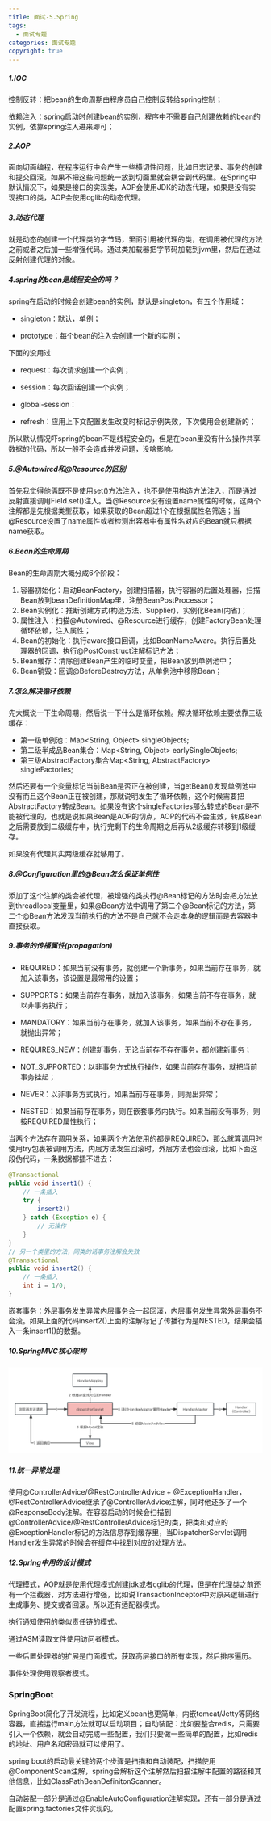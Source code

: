 ```yaml
---
title: 面试-5.Spring
tags:
  - 面试专题
categories: 面试专题
copyright: true
---
```


##### 1.IOC

控制反转：把bean的生命周期由程序员自己控制反转给spring控制；

依赖注入：spring启动时创建bean的实例，程序中不需要自己创建依赖的bean的实例，依靠spring注入进来即可；

##### 2.AOP

面向切面编程，在程序运行中会产生一些横切性问题，比如日志记录、事务的创建和提交回滚，如果不把这些问题统一放到切面里就会耦合到代码里。在Spring中默认情况下，如果是接口的实现类，AOP会使用JDK的动态代理，如果是没有实现接口的类，AOP会使用cglib的动态代理。

##### 3.动态代理

就是动态的创建一个代理类的字节码，里面引用被代理的类，在调用被代理的方法之前或者之后加一些增强代码。通过类加载器把字节码加载到jvm里，然后在通过反射创建代理的对象。

##### 4.spring的bean是线程安全的吗？

spring在启动的时候会创建bean的实例，默认是singleton，有五个作用域：

*   singleton：默认，单例；

*   prototype：每个bean的注入会创建一个新的实例；

下面的没用过

*   request：每次请求创建一个实例；

*   session：每次回话创建一个实例；

*   global-session：

*   refresh：应用上下文配置发生改变时标记示例失效，下次使用会创建新的；

所以默认情况吓spring的bean不是线程安全的，但是在bean里没有什么操作共享数据的代码，所以一般不会造成并发问题，没啥影响。

##### 5.@Autowired和@Resource的区别

首先我觉得他俩既不是使用set()方法注入，也不是使用构造方法注入，而是通过反射直接调用Field.set()注入。当@Resource没有设置name属性的时候，这两个注解都是先根据类型获取，如果获取的Bean超过1个在根据属性名筛选；当@Resource设置了name属性或者检测出容器中有属性名对应的Bean就只根据name获取。

##### 6.Bean的生命周期

Bean的生命周期大概分成6个阶段：

1.   容器初始化：启动BeanFactory，创建扫描器，执行容器的后置处理器，扫描Bean放到beanDefinitionMap里，注册BeanPostProcessor；
2.   Bean实例化：推断创建方式(构造方法、Supplier)，实例化Bean(内省)；
3.   属性注入：扫描@Autowired、@Resource进行缓存，创建FactoryBean处理循环依赖，注入属性；
4.   Bean的初始化：执行aware接口回调，比如BeanNameAware。执行后置处理器的回调，执行@PostConstruct注解标记方法；
5.   Bean缓存：清除创建Bean产生的临时变量，把Bean放到单例池中；
6.   Bean销毁：回调@BeforeDestroy方法，从单例池中移除Bean；

##### 7.怎么解决循环依赖

先大概说一下生命周期，然后说一下什么是循环依赖。解决循环依赖主要依靠三级缓存：

*   第一级单例池：Map\<String, Object\> singleObjects;
*   第二级半成品Bean集合：Map\<String, Object\> earlySingleObjects;
*   第三级AbstractFactory集合Map\<String, AbstractFactory\> singleFactories;

然后还要有一个变量标记当前Bean是否正在被创建，当getBean()发现单例池中没有而且这个Bean正在被创建，那就说明发生了循环依赖，这个时候需要把AbstractFactory转成Bean。如果没有这个singleFactories那么转成的Bean是不能被代理的，也就是说如果Bean是AOP的切点，AOP的代码不会生效，转成Bean之后需要放到二级缓存中，执行完剩下的生命周期之后再从2级缓存转移到1级缓存。

如果没有代理其实两级缓存就够用了。

##### 8.@Configuration里的@Bean怎么保证单例性

添加了这个注解的类会被代理，被增强的类执行@Bean标记的方法时会把方法放到threadlocal变量里，如果@Bean方法中调用了第二个@Bean标记的方法，第二个@Bean方法发现当前执行的方法不是自己就不会走本身的逻辑而是去容器中直接获取。

##### 9.事务的传播属性(propagation)

* REQUIRED：如果当前没有事务，就创建一个新事务，如果当前存在事务，就加入该事务，该设置是最常用的设置；

* SUPPORTS：如果当前存在事务，就加入该事务，如果当前不存在事务，就以非事务执行；

* MANDATORY：如果当前存在事务，就加入该事务，如果当前不存在事务，就抛出异常；
* REQUIRES_NEW：创建新事务，无论当前存不存在事务，都创建新事务；
* NOT_SUPPORTED：以非事务方式执行操作，如果当前存在事务，就把当前事务挂起；
* NEVER：以非事务方式执行，如果当前存在事务，则抛出异常；
* NESTED：如果当前存在事务，则在嵌套事务内执行。如果当前没有事务，则按REQUIRED属性执行；

当两个方法存在调用关系，如果两个方法使用的都是REQUIRED，那么就算调用时使用try包裹被调用方法，内层方法发生回滚时，外层方法也会回滚，比如下面这段伪代码，一条数据都插不进去：

```java
@Transactional
public void insert1() {
    // 一条插入
    try {
        insert2()
    } catch (Exception e) {
        // 无操作
    }
}
// 另一个类里的方法，同类的话事务注解会失效
@Transactional
public void insert2() {
    // 一条插入
    int i = 1/0;
}
```

嵌套事务：外层事务发生异常内层事务会一起回滚，内层事务发生异常外层事务不会滚。如果上面的代码insert2()上面的注解标记了传播行为是NESTED，结果会插入一条insert1()的数据。

##### 10.SpringMVC核心架构

![mvc工作原理](https://raw.githubusercontent.com/wangxiaohong123/p-bed/main/uPic/mvc工作原理.png)

##### 11.统一异常处理

使用@ControllerAdvice/@RestControllerAdvice + @ExceptionHandler，@RestControllerAdvice继承了@ControllerAdvice注解，同时他还多了一个@ResponseBody注解。在容器启动的时候会扫描到@ControllerAdvice/@RestControllerAdvice标记的类，把类和对应的@ExceptionHandler标记的方法信息存到缓存里，当DispatcherServlet调用Handler发生异常的时候会在缓存中找到对应的处理方法。

##### 12.Spring中用的设计模式

代理模式，AOP就是使用代理模式创建jdk或者cglib的代理，但是在代理类之前还有一个拦截器，对方法进行增强，比如说TransactionInceptor中对原来逻辑进行生成事务、提交或者回滚。所以还有适配器模式。

执行通知使用的类似责任链的模式。

通过ASM读取文件使用访问者模式。

一些后置处理器的扩展是门面模式，获取高层接口的所有实现，然后排序遍历。

事件处理使用观察者模式。

### SpringBoot

SpringBoot简化了开发流程，比如定义bean也更简单，内嵌tomcat/Jetty等网络容器，直接运行main方法就可以启动项目；自动装配：比如要整合redis，只需要引入一个依赖，就会自动完成一些配置，我们只要做一些简单的配置，比如redis的地址、用户名和密码就可以使用了。

spring boot的启动最关键的两个步骤是扫描和自动装配，扫描使用@ComponentScan注解，spring会解析这个注解然后扫描注解中配置的路径和其他信息，比如ClassPathBeanDefinitonScanner。

自动装配一部分是通过@EnableAutoConfiguration注解实现，还有一部分是通过配置spring.factories文件实现的。

